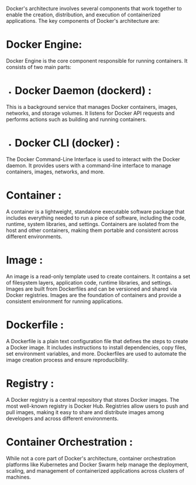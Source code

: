 Docker's architecture involves several components that work together to enable the creation, distribution, and execution of containerized applications. The key components of Docker's architecture are:

#  Docker Engine:

   Docker Engine is the core component responsible for running containers. It consists of two main parts:
   
   -  # Docker Daemon (dockerd) : 
   This is a background service that manages Docker containers, images, networks, and storage volumes. It listens for Docker API requests and performs actions such as building and running containers.
   
   -  # Docker CLI (docker) : 
   The Docker Command-Line Interface is used to interact with the Docker daemon. It provides users with a command-line interface to manage containers, images, networks, and more.

#  Container :

   A container is a lightweight, standalone executable software package that includes everything needed to run a piece of software, including the code, runtime, system libraries, and settings. Containers are isolated from the host and other containers, making them portable and consistent across different environments.

#  Image :

   An image is a read-only template used to create containers. It contains a set of filesystem layers, application code, runtime libraries, and settings. Images are built from Dockerfiles and can be versioned and shared via Docker registries. Images are the foundation of containers and provide a consistent environment for running applications.

#  Dockerfile :

   A Dockerfile is a plain text configuration file that defines the steps to create a Docker image. It includes instructions to install dependencies, copy files, set environment variables, and more. Dockerfiles are used to automate the image creation process and ensure reproducibility.

#  Registry :

   A Docker registry is a central repository that stores Docker images. The most well-known registry is Docker Hub. Registries allow users to push and pull images, making it easy to share and distribute images among developers and across different environments.

#  Container Orchestration :

   While not a core part of Docker's architecture, container orchestration platforms like Kubernetes and Docker Swarm help manage the deployment, scaling, and management of containerized applications across clusters of machines.

<!-- Docker's architecture allows developers to create, package, and deploy applications as containers, ensuring consistency across development, testing, and production environments. The use of images and containers simplifies application deployment, reduces environment inconsistencies, and increases scalability and portability. -->
